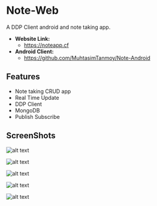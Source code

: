 
# Note-Web

A DDP Client android and note taking app.

- **Website Link:**  
    - https://noteapp.cf
- **Android Client:**  
    - https://github.com/MuhtasimTanmoy/Note-Android

## Features
- Note taking CRUD app
- Real Time Update
- DDP Client
- MongoDB
- Publish Subscribe

## ScreenShots

![alt text](https://github.com/MuhtasimTanmoy/Note_webApp/blob/master/screenshots/Inote6.png)

![alt text](https://github.com/MuhtasimTanmoy/Note_webApp/blob/master/screenshots/Inote8.png)

![alt text](https://github.com/MuhtasimTanmoy/Note_webApp/blob/master/screenshots/Inote.png)

![alt text](https://github.com/MuhtasimTanmoy/Note_webApp/blob/master/screenshots/Inote1.png)

![alt text](https://github.com/MuhtasimTanmoy/Note_webApp/blob/master/screenshots/Inote4.png)
